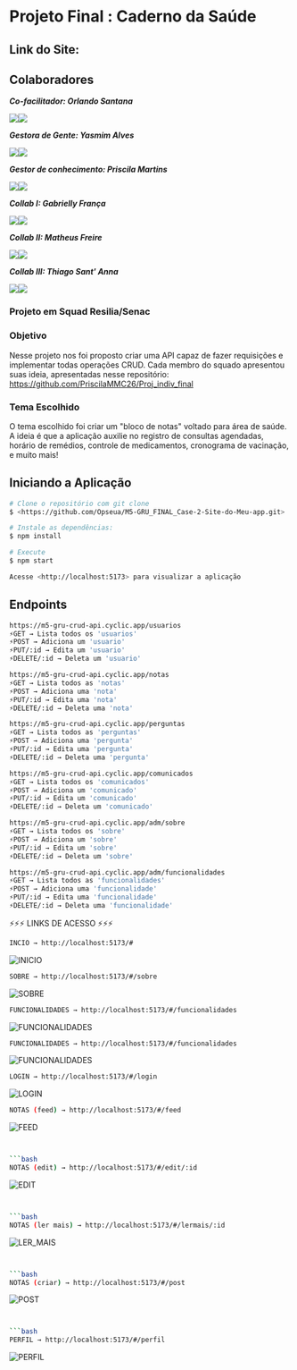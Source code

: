 # Projeto Final : Caderno da Saúde
## Link do Site:

## Colaboradores
_**Co-facilitador: Orlando Santana**_ <div>
<a href="https://www.linkedin.com/in/orlando-santana/" target="_blank"><img src="https://camo.githubusercontent.com/839a92c15fa7396af70ffceaa77f11ca3f1ee84e76c19d6d8ab1778466a9ded9/68747470733a2f2f696d672e736869656c64732e696f2f62616467652f4c696e6b6564696e2d3332333333303f7374796c653d666f722d7468652d6261646765266c6f676f3d6c696e6b6564696e266c6f676f436f6c6f723d626c7565" target="_blank"></a><a href="https://github.com/Opseua" target="_blank"><img src="https://camo.githubusercontent.com/69a8eab46810b62de859aa2c16750ec4a73a027cfec48ad55419c8ad6ee62821/68747470733a2f2f696d672e736869656c64732e696f2f62616467652f6769746875622d2532333132313031312e7376673f6c6f676f3d676974687562266c6f676f436f6c6f723d7768697465267374796c653d666f722d7468652d6261646765" target="_blank"></a>
</div>

_**Gestora de Gente: Yasmim Alves**_
<div>
<a href="https://www.linkedin.com/yasmimalves" target="_blank"><img src="https://camo.githubusercontent.com/839a92c15fa7396af70ffceaa77f11ca3f1ee84e76c19d6d8ab1778466a9ded9/68747470733a2f2f696d672e736869656c64732e696f2f62616467652f4c696e6b6564696e2d3332333333303f7374796c653d666f722d7468652d6261646765266c6f676f3d6c696e6b6564696e266c6f676f436f6c6f723d626c7565" target="_blank"></a><a href="https://www.github.com/Yasmim75" target="_blank"><img src="https://camo.githubusercontent.com/69a8eab46810b62de859aa2c16750ec4a73a027cfec48ad55419c8ad6ee62821/68747470733a2f2f696d672e736869656c64732e696f2f62616467652f6769746875622d2532333132313031312e7376673f6c6f676f3d676974687562266c6f676f436f6c6f723d7768697465267374796c653d666f722d7468652d6261646765" target="_blank"></a>
</div> 

_**Gestor de conhecimento: Priscila Martins**_<div>
<a href="https://www.linkedin.com/priscilammc26/" target="_blank"><img src="https://camo.githubusercontent.com/839a92c15fa7396af70ffceaa77f11ca3f1ee84e76c19d6d8ab1778466a9ded9/68747470733a2f2f696d672e736869656c64732e696f2f62616467652f4c696e6b6564696e2d3332333333303f7374796c653d666f722d7468652d6261646765266c6f676f3d6c696e6b6564696e266c6f676f436f6c6f723d626c7565" target="_blank"></a><a href="https://github.com/PriscilaMMC26/" target="_blank"><img src="https://camo.githubusercontent.com/69a8eab46810b62de859aa2c16750ec4a73a027cfec48ad55419c8ad6ee62821/68747470733a2f2f696d672e736869656c64732e696f2f62616467652f6769746875622d2532333132313031312e7376673f6c6f676f3d676974687562266c6f676f436f6c6f723d7768697465267374796c653d666f722d7468652d6261646765" target="_blank"></a>
</div> 


_**Collab I: Gabrielly França**_ <div>
<a href="https://www.linkedin.com/gabriellyfranca810" target="_blank"><img src="https://camo.githubusercontent.com/839a92c15fa7396af70ffceaa77f11ca3f1ee84e76c19d6d8ab1778466a9ded9/68747470733a2f2f696d672e736869656c64732e696f2f62616467652f4c696e6b6564696e2d3332333333303f7374796c653d666f722d7468652d6261646765266c6f676f3d6c696e6b6564696e266c6f676f436f6c6f723d626c7565" target="_blank"></a><a href="https://www.github.com/vlwgaby" target="_blank"><img src="https://camo.githubusercontent.com/69a8eab46810b62de859aa2c16750ec4a73a027cfec48ad55419c8ad6ee62821/68747470733a2f2f696d672e736869656c64732e696f2f62616467652f6769746875622d2532333132313031312e7376673f6c6f676f3d676974687562266c6f676f436f6c6f723d7768697465267374796c653d666f722d7468652d6261646765" target="_blank"></a>
</div> 


 _**Collab II: Matheus Freire**_<div>
<a href="https://www.linkedin.com/in/matheus-freire-s-r/" target="_blank"><img src="https://camo.githubusercontent.com/839a92c15fa7396af70ffceaa77f11ca3f1ee84e76c19d6d8ab1778466a9ded9/68747470733a2f2f696d672e736869656c64732e696f2f62616467652f4c696e6b6564696e2d3332333333303f7374796c653d666f722d7468652d6261646765266c6f676f3d6c696e6b6564696e266c6f676f436f6c6f723d626c7565" target="_blank"></a><a href="https://www.github.com/matheuszack" target="_blank"><img src="https://camo.githubusercontent.com/69a8eab46810b62de859aa2c16750ec4a73a027cfec48ad55419c8ad6ee62821/68747470733a2f2f696d672e736869656c64732e696f2f62616467652f6769746875622d2532333132313031312e7376673f6c6f676f3d676974687562266c6f676f436f6c6f723d7768697465267374796c653d666f722d7468652d6261646765" target="_blank"></a>
</div>


_**Collab III: Thiago Sant' Anna**_ <div>
<a href="https://www.linkedin.com/in/thiago-de-oliveira-santanna/" target="_blank"><img src="https://camo.githubusercontent.com/839a92c15fa7396af70ffceaa77f11ca3f1ee84e76c19d6d8ab1778466a9ded9/68747470733a2f2f696d672e736869656c64732e696f2f62616467652f4c696e6b6564696e2d3332333333303f7374796c653d666f722d7468652d6261646765266c6f676f3d6c696e6b6564696e266c6f676f436f6c6f723d626c7565" target="_blank"></a><a href="https://github.com/LordTos" target="_blank"><img src="https://camo.githubusercontent.com/69a8eab46810b62de859aa2c16750ec4a73a027cfec48ad55419c8ad6ee62821/68747470733a2f2f696d672e736869656c64732e696f2f62616467652f6769746875622d2532333132313031312e7376673f6c6f676f3d676974687562266c6f676f436f6c6f723d7768697465267374796c653d666f722d7468652d6261646765" target="_blank"></a>
</div> 


### Projeto em Squad Resilia/Senac

### Objetivo
Nesse projeto nos foi proposto criar uma API capaz de fazer requisições e implementar todas operações CRUD.
Cada membro do squado apresentou suas ideia, apresentadas nesse repositório: https://github.com/PriscilaMMC26/Proj_indiv_final 

### Tema Escolhido
O tema escolhido foi criar um "bloco de notas" voltado para área de saúde. A ideia é que a aplicação auxilie no registro de consultas agendadas, 
horário de remédios, controle de medicamentos, cronograma de vacinação, e muito mais!

## Iniciando a Aplicação

```bash 
# Clone o repositório com git clone
$ <https://github.com/Opseua/M5-GRU_FINAL_Case-2-Site-do-Meu-app.git>

# Instale as dependências:
$ npm install

# Execute
$ npm start

Acesse <http://localhost:5173> para visualizar a aplicação
```

 ## Endpoints

```bash 
https://m5-gru-crud-api.cyclic.app/usuarios
⚡GET → Lista todos os 'usuarios'
⚡POST → Adiciona um 'usuario'
⚡PUT/:id → Edita um 'usuario'
⚡DELETE/:id → Deleta um 'usuario'
```

```bash 
https://m5-gru-crud-api.cyclic.app/notas
⚡GET → Lista todos as 'notas'
⚡POST → Adiciona uma 'nota'
⚡PUT/:id → Edita uma 'nota'
⚡DELETE/:id → Deleta uma 'nota'
```

```bash 
https://m5-gru-crud-api.cyclic.app/perguntas
⚡GET → Lista todos as 'perguntas'
⚡POST → Adiciona uma 'pergunta'
⚡PUT/:id → Edita uma 'pergunta'
⚡DELETE/:id → Deleta uma 'pergunta'
```

```bash 
https://m5-gru-crud-api.cyclic.app/comunicados
⚡GET → Lista todos os 'comunicados'
⚡POST → Adiciona um 'comunicado'
⚡PUT/:id → Edita um 'comunicado'
⚡DELETE/:id → Deleta um 'comunicado'
```

```bash 
https://m5-gru-crud-api.cyclic.app/adm/sobre
⚡GET → Lista todos os 'sobre'
⚡POST → Adiciona um 'sobre'
⚡PUT/:id → Edita um 'sobre'
⚡DELETE/:id → Deleta um 'sobre'
```

```bash 
https://m5-gru-crud-api.cyclic.app/adm/funcionalidades
⚡GET → Lista todos as 'funcionalidades'
⚡POST → Adiciona uma 'funcionalidade'
⚡PUT/:id → Edita uma 'funcionalidade'
⚡DELETE/:id → Deleta uma 'funcionalidade'
```


⚡⚡⚡ LINKS DE ACESSO ⚡⚡⚡

```bash 
INCIO → http://localhost:5173/#
```
![INICIO](https://raw.githubusercontent.com/Opseua/M5-GRU_FINAL_Case-2-Site-do-Meu-app/main/src/assets/INICIO.png)


```bash 
SOBRE → http://localhost:5173/#/sobre
```
![SOBRE](https://raw.githubusercontent.com/Opseua/M5-GRU_FINAL_Case-2-Site-do-Meu-app/main/src/assets/SOBRE.png)


```bash 
FUNCIONALIDADES → http://localhost:5173/#/funcionalidades
```
![FUNCIONALIDADES](https://raw.githubusercontent.com/Opseua/M5-GRU_FINAL_Case-2-Site-do-Meu-app/main/src/assets/FUNCIONALIDADES.png)


```bash 
FUNCIONALIDADES → http://localhost:5173/#/funcionalidades
```
![FUNCIONALIDADES](https://raw.githubusercontent.com/Opseua/M5-GRU_FINAL_Case-2-Site-do-Meu-app/main/src/assets/FUNCIONALIDADES.png)


```bash 
LOGIN → http://localhost:5173/#/login
```
![LOGIN](https://raw.githubusercontent.com/Opseua/M5-GRU_FINAL_Case-2-Site-do-Meu-app/main/src/assets/LOGIN.png)


```bash 
NOTAS (feed) → http://localhost:5173/#/feed
```
![FEED](https://raw.githubusercontent.com/Opseua/M5-GRU_FINAL_Case-2-Site-do-Meu-app/main/src/assets/FEED.png)
```bash 


```bash 
NOTAS (edit) → http://localhost:5173/#/edit/:id
```
![EDIT](https://raw.githubusercontent.com/Opseua/M5-GRU_FINAL_Case-2-Site-do-Meu-app/main/src/assets/EDIT.png)
```bash 


```bash 
NOTAS (ler mais) → http://localhost:5173/#/lermais/:id
```
![LER_MAIS](https://raw.githubusercontent.com/Opseua/M5-GRU_FINAL_Case-2-Site-do-Meu-app/main/src/assets/LER_MAIS.png)
```bash 


```bash 
NOTAS (criar) → http://localhost:5173/#/post
```
![POST](https://raw.githubusercontent.com/Opseua/M5-GRU_FINAL_Case-2-Site-do-Meu-app/main/src/assets/POST.png)
```bash 


```bash 
PERFIL → http://localhost:5173/#/perfil
```
![PERFIL](https://raw.githubusercontent.com/Opseua/M5-GRU_FINAL_Case-2-Site-do-Meu-app/main/src/assets/PERFIL.png)
```bash 









